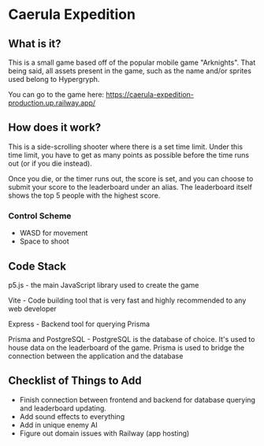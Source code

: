# Caerula Expedition

## What is it?

This is a small game based off of the popular mobile game "Arknights". That being said, all assets present in the game, such as the name and/or sprites used belong to Hypergryph.

You can go to the game here: <https://caerula-expedition-production.up.railway.app/>

## How does it work?

This is a side-scrolling shooter where there is a set time limit. Under this time limit, you have to get as many points as possible before the time runs out (or if you die instead).

Once you die, or the timer runs out, the score is set, and you can choose to submit your score to the leaderboard under an alias. The leaderboard itself shows the top 5 people with the highest score.

### Control Scheme

- WASD for movement
- Space to shoot

## Code Stack

p5.js - the main JavaScript library used to create the game

Vite - Code building tool that is very fast and highly recommended to any web developer

Express - Backend tool for querying Prisma

Prisma and PostgreSQL - PostgreSQL is the database of choice. It's used to house data on the leaderboard of the game. Prisma is used to bridge the connection between the application and the database

## Checklist of Things to Add

- Finish connection between frontend and backend for database querying and leaderboard updating.
- Add sound effects to everything
- Add in unique enemy AI
- Figure out domain issues with Railway (app hosting)

